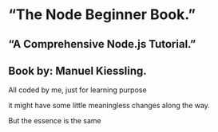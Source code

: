 # “The Node Beginner Book.”
## “A Comprehensive Node.js Tutorial.”

## Book by: Manuel Kiessling.

All coded by me, just for learning purpose

it might have some little meaningless changes along the way.

But the essence is the same